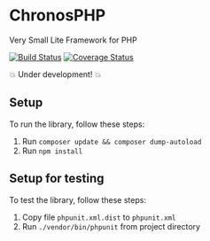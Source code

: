 # ChronosPHP
Very Small Lite Framework for PHP

[![Build Status](https://travis-ci.org/geangeowle/chronos-php.svg?branch=master)](https://travis-ci.org/geangeowle/chronos-php)
[![Coverage Status](https://coveralls.io/repos/github/geangeowle/chronos-php/badge.svg?branch=master)](https://coveralls.io/github/geangeowle/chronos-php?branch=master)

:boom: Under development! :boom:

## Setup
To run the library, follow these steps:
 1. Run `composer update && composer dump-autoload`
 2. Run `npm install`

## Setup for testing
To test the library, follow these steps:
 1. Copy file `phpunit.xml.dist` to `phpunit.xml`
 2. Run `./vendor/bin/phpunit` from project directory
